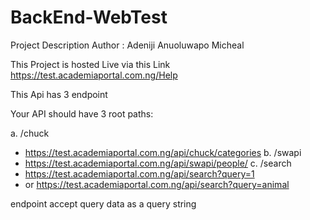 # BackEnd-WebTest

Project Description 
Author : Adeniji Anuoluwapo Micheal

This Project is hosted Live via this Link 
https://test.academiaportal.com.ng/Help

This Api has 3 endpoint 

Your API should have 3 root paths:

a. /chuck  
- https://test.academiaportal.com.ng/api/chuck/categories
b. /swapi  
- https://test.academiaportal.com.ng/api/swapi/people/
c. /search
-  https://test.academiaportal.com.ng/api/search?query=1  
-  or https://test.academiaportal.com.ng/api/search?query=animal

endpoint accept query data as a query string

